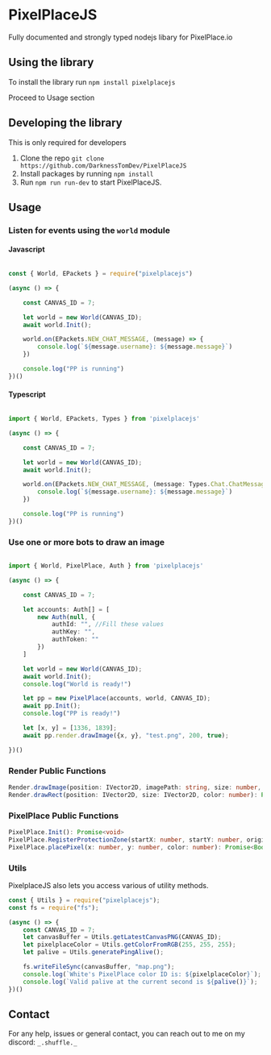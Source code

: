 # PixelPlaceJS
Fully documented and strongly typed nodejs libary for PixelPlace.io


## Using the library

To install the library run `npm install pixelplacejs`

Proceed to Usage section


## Developing the library

This is only required for developers

1. Clone the repo `git clone https://github.com/DarknessTomDev/PixelPlaceJS`
2. Install packages by running `npm install`
3. Run `npm run run-dev` to start PixelPlaceJS.

## Usage

### Listen for events using the `world` module


#### Javascript

```js

const { World, EPackets } = require("pixelplacejs")

(async () => {

    const CANVAS_ID = 7;

    let world = new World(CANVAS_ID);
    await world.Init();

    world.on(EPackets.NEW_CHAT_MESSAGE, (message) => {
        console.log(`${message.username}: ${message.message}`)
    })

    console.log("PP is running")
})()

```

#### Typescript

```ts

import { World, EPackets, Types } from 'pixelplacejs'

(async () => {

    const CANVAS_ID = 7;

    let world = new World(CANVAS_ID);
    await world.Init();

    world.on(EPackets.NEW_CHAT_MESSAGE, (message: Types.Chat.ChatMessage) => {
        console.log(`${message.username}: ${message.message}`)
    })

    console.log("PP is running")
})()

```

### Use one or more bots to draw an image

```ts

import { World, PixelPlace, Auth } from 'pixelplacejs'

(async () => {

    const CANVAS_ID = 7;

    let accounts: Auth[] = [
        new Auth(null, {
            authId: "", //Fill these values
            authKey: "",
            authToken: ""
        })
    ]

    let world = new World(CANVAS_ID);
    await world.Init();
    console.log("World is ready!")

    let pp = new PixelPlace(accounts, world, CANVAS_ID);
    await pp.Init();
    console.log("PP is ready!")

    let [x, y] = [1336, 1839];
    await pp.render.drawImage({x, y}, "test.png", 200, true);

})()


```

### Render Public Functions

```ts
Render.drawImage(position: IVector2D, imagePath: string, size: number, protect: boolean = false): Promise<IImageData>
Render.drawRect(position: IVector2D, size: IVector2D, color: number): Promise<void>
```

### PixelPlace Public Functions

```ts
PixelPlace.Init(): Promise<void>
PixelPlace.RegisterProtectionZone(startX: number, startY: number, original: IImageData): void
PixelPlace.placePixel(x: number, y: number, color: number): Promise<Boolean>
```


### Utils

PixelplaceJS also lets you access various of utility methods.

```js
const { Utils } = require("pixelplacejs");
const fs = require("fs");

(async () => {
    const CANVAS_ID = 7;
    let canvasBuffer = Utils.getLatestCanvasPNG(CANVAS_ID);
    let pixelplaceColor = Utils.getColorFromRGB(255, 255, 255);
    let palive = Utils.generatePingAlive();

    fs.writeFileSync(canvasBuffer, "map.png");
    console.log(`White's PixelPlace color ID is: ${pixelplaceColor}`);
    console.log(`Valid palive at the current second is ${palive()}`);
})()


```


## Contact

For any help, issues or general contact, you can reach out to me on my discord: `_.shuffle._`